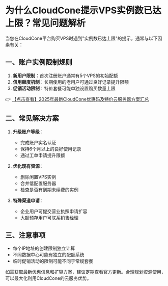 # 为什么CloudCone提示VPS实例数已达上限？常见问题解析

当您在CloudCone平台购买VPS时遇到"实例数已达上限"的提示，通常与以下因素有关：

## 一、账户实例限制规则
1. **新用户限制**：首次注册账户通常有5个VPS的初始配额
2. **信用额度机制**：长期使用的老用户可通过良好记录提升限额
3. **促销活动限制**：特价套餐可能单独设置购买数量上限

👉 [【点击查看】2025年最新CloudCone优惠码及特价云服务器方案汇总](https://bit.ly/Cloudcone)

## 二、常见解决方案
1. **升级账户等级**：
   - 完成账户实名认证
   - 保持6个月以上的良好使用记录
   - 通过工单申请提升限额

2. **优化现有资源**：
   - 删除闲置VPS实例
   - 合并低配置服务器
   - 检查是否有到期未续费的实例

3. **特殊渠道申请**：
   - 企业用户可提交营业执照申请扩容
   - 大额预存用户可联系销售经理

## 三、注意事项
- 每个IP地址的创建限制独立计算
- 不同数据中心可能有独立的配额系统
- 临时促销活动的限制可能不同于常规套餐

如需获取最新优惠信息和扩容方案，建议定期查看官方更新。合理规划资源使用，可以最大化利用CloudCone的云服务优势。